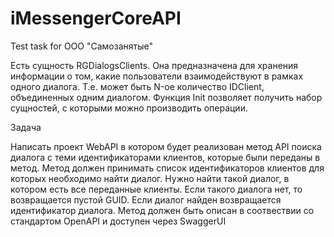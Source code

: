 # iMessengerCoreAPI
Test task for ООО "Самозанятые"

Есть сущность RGDialogsClients. Она предназначена для хранения информации о том, какие пользователи взаимодействуют в рамках одного диалога.
Т.е. может быть N-ое количество IDClient, объединенных одним диалогом.
Функция Init позволяет получить набор сущностей, с которыми можно производить операции.

Задача

Написать проект WebAPI в котором будет реализован метод API поиска диалога с теми идентификаторами клиентов, которые были переданы в метод.
Метод должен принимать список идентификаторов клиентов для которых необходимо найти диалог. Нужно найти такой диалог, в котором есть все переданные клиенты. Если такого диалога нет, то возвращается пустой GUID.
Если диалог найден возвращается идентификатор диалога.
Метод должен быть описан в соотвествии со стандартом OpenAPI и доступен через SwaggerUI